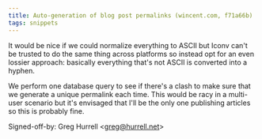 ```yaml
---
title: Auto-generation of blog post permalinks (wincent.com, f71a66b)
tags: snippets
---
```


It would be nice if we could normalize everything to ASCII but Iconv can't be trusted to do the same thing across platforms so instead opt for an even lossier approach: basically everything that's not ASCII is converted into a hyphen.

We perform one database query to see if there's a clash to make sure that we generate a unique permalink each time. This would be racy in a multi-user scenario but it's envisaged that I'll be the only one publishing articles so this is probably fine.

Signed-off-by: Greg Hurrell &lt;greg@hurrell.net&gt;
